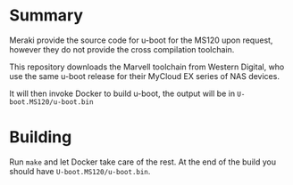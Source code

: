 # Summary

Meraki provide the source code for u-boot for the MS120 upon request, however they do not provide the cross compilation toolchain.

This repository downloads the Marvell toolchain from Western Digital, who use the same u-boot release for their MyCloud EX series of NAS devices.

It will then invoke Docker to build u-boot, the output will be in `U-boot.MS120/u-boot.bin`

# Building

Run `make` and let Docker take care of the rest. At the end of the build you should have `U-boot.MS120/u-boot.bin`.
